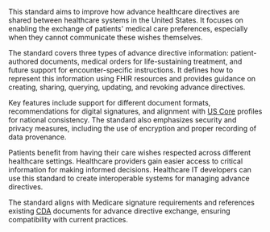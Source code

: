 This standard aims to improve how advance healthcare directives are shared between healthcare systems in the United States. It focuses on enabling the exchange of patients' medical care preferences, especially when they cannot communicate these wishes themselves.

The standard covers three types of advance directive information: patient-authored documents, medical orders for life-sustaining treatment, and future support for encounter-specific instructions. It defines how to represent this information using FHIR resources and provides guidance on creating, sharing, querying, updating, and revoking advance directives.

Key features include support for different document formats, recommendations for digital signatures, and alignment with [US Core](https://build.fhir.org/ig/HL7/US-Core) profiles for national consistency. The standard also emphasizes security and privacy measures, including the use of encryption and proper recording of data provenance.

Patients benefit from having their care wishes respected across different healthcare settings. Healthcare providers gain easier access to critical information for making informed decisions. Healthcare IT developers can use this standard to create interoperable systems for managing advance directives.

The standard aligns with Medicare signature requirements and references existing [CDA](https://build.fhir.org/ig/HL7/CDA-core-sd) documents for advance directive exchange, ensuring compatibility with current practices.